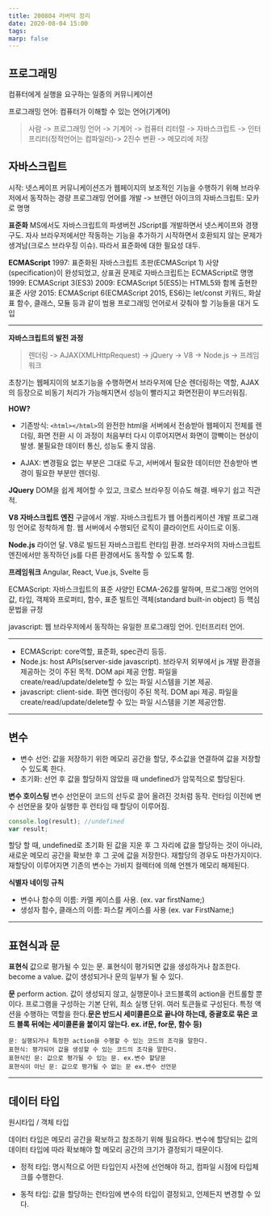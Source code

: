 ```yaml
---
title: 200804 러버덕 정리
date: 2020-08-04 15:00
tags:
marp: false
---
```


## 프로그래밍

컴퓨터에게 실행을 요구하는 일종의 커뮤니케이션

프로그래밍 언어: 컴퓨터가 이해할 수 있는 언어(기계어)

> 사람 -> 프로그래밍 언어 -> 기계어 -> 컴퓨터
> 리터럴 -> 자바스크립트 -> 인터프리터(정적언어는 컴파일러)-> 2진수 변환 -> 메모리에 저장

## 자바스크립트

시작: 넷스케이프 커뮤니케이션즈가 웹페이지의 보조적인 기능을 수행하기 위해 브라우저에서 동작하는 경량 프로그래밍 언어를 개발 -> 브랜던 아이크의 자바스크립트: 모카로 명명

**표준화**
MS에서도 자바스크립트의 파생버전 JScript를 개발하면서 넷스케이프와 경쟁구도. 자사 브라우저에서만 작동하는 기능을 추가하기 시작하면서 호환되지 않는 문제가 생겨남(크로스 브라우징 이슈). 따라서 표준화에 대한 필요성 대두.

**ECMAScript**
1997: 표준화된 자바스크립트 초판(ECMAScript 1) 사양(specification)이 완성되었고, 상표권 문제로 자바스크립트는 ECMAScript로 명명
1999: ECMAScript 3(ES3)
2009: ECMAScript 5(ES5)는 HTML5와 함께 출현한 표준 사양
2015: ECMAScript 6(ECMAScript 2015, ES6)는 let/const 키워드, 화살표 함수, 클래스, 모듈 등과 같이 범용 프로그래밍 언어로서 갖춰야 할 기능들을 대거 도입

---

**자바스크립트의 발전 과정**

> 렌더링 -> AJAX(XMLHttpRequest) -> jQuery -> V8 -> Node.js -> 프레임 워크

초창기는 웹페지이의 보조기능을 수행하면서 브라우저에 단순 렌더링하는 역할, AJAX의 등장으로 비동기 처리가 가능해지면서 성능이 빨라지고 화면전환이 부드러워짐.

**HOW?**

- 기존방식: `<html></html>`의 완전한 html을 서버에서 전송받아 웹페이지 전체를 렌더링, 화면 전환 시 이 과정이 처음부터 다시 이루어지면서 화면이 깜빡이는 현상이 발생.
  불필요한 데이터 통신, 성능도 좋지 않음.

- AJAX: 변경필요 없는 부분은 그대로 두고, 서버에서 필요한 데이터만 전송받아 변경이 필요한 부분만 렌더링.

**JQuery**
DOM을 쉽게 제어할 수 있고, 크로스 브라우징 이슈도 해결. 배우기 쉽고 직관적.

**V8 자바스크립트 엔진**
구글에서 개발. 자바스크립트가 웹 어플리케이션 개발 프로그래밍 언어로 정착하게 함. 웹 서버에서 수행되던 로직이 클라이언트 사이드로 이동.

**Node.js**
라이언 달. V8로 빌드된 자바스크립트 런타임 환경. 브라우저의 자바스크립트 엔진에서만 동작하던 js를 다른 환경에서도 동작할 수 있도록 함.

**프레임워크**
Angular, React, Vue.js, Svelte 등

ECMAScript: 자바스크립트의 표준 사양인 ECMA-262를 말하며, 프로그래밍 언어의 값, 타입, 객체와 프로퍼티, 함수, 표준 빌트인 객체(standard built-in object) 등 핵심 문법을 규정

javascript: 웹 브라우저에서 동작하는 유일한 프로그래밍 언어. 인터프리터 언어.

---

- ECMAScript: core역할, 표준화, spec관리 등등.
- Node.js: host APIs(server-side javascript). 브라우저 외부에서 js 개발 환경을 제공하는 것이 주된 목적. DOM api 제공 안함. 파일을 create/read/update/delete할 수 있는 파일 시스템을 기본 제공.
- javascript: client-side. 화면 렌더링이 주된 목적. DOM api 제공. 파일을 create/read/update/delete할 수 있는 파일 시스템을 기본 제공안함.

---

## 변수

- 변수 선언: 값을 저장하기 위한 메모리 공간을 할당, 주소값을 연결하여 값을 저장할 수 있도록 한다.
- 초기화: 선언 후 값을 할당하지 않았을 때 undefined가 암묵적으로 할당된다.

**변수 호이스팅**
변수 선언문이 코드의 선두로 끌어 올려진 것처럼 동작. 런타임 이전에 변수 선언문을 찾아 실행한 후 런타임 때 할당이 이루어짐.

```javascript
console.log(result); //undefined
var result;
```

할당 할 때, undefined로 초기화 된 값을 지운 후 그 자리에 값을 할당하는 것이 아니라, 새로운 메모리 공간을 확보한 후 그 곳에 값을 저장한다. 재할당의 경우도 마찬가지이다. 재할당이 이루어지면 기존의 변수는 가비지 컬렉터에 의해 언젠가 메모리 해제된다.

**식별자 네이밍 규칙**

- 변수나 함수의 이름: 카멜 케이스를 사용. (ex. var firstName;)
- 생성자 함수, 클래스의 이름: 파스칼 케이스를 사용 (ex. var FirstName;)

---

## 표현식과 문

**표현식**
값으로 평가될 수 있는 문. 표현식이 평가되면 값을 생성하거나 참조한다.
become a value. 값이 생성되거나 문의 일부가 될 수 있다.

**문**
perform action. 값이 생성되지 않고, 실행문이나 코드블록의 action을 컨트롤할 뿐이다.
프로그램을 구성하는 기본 단위, 최소 실행 단위. 여러 토큰들로 구성된다. 특정 액션을 수행하는 역할을 한다.**문은 반드시 세미콜론으로 끝나야 하는데, 중괄호로 묶은 코드 블록 뒤에는 세미콜론을 붙이지 않는다. ex. if문, for문, 함수 등)**

```
문: 실행되거나 특정한 action을 수행할 수 있는 코드의 조각을 말한다.
표현식: 평가되어 값을 생성할 수 있는 코드의 조각을 말한다.
표현식인 문: 값으로 평가될 수 있는 문. ex.변수 할당문
표현식이 아닌 문: 값으로 평가될 수 없는 문 ex.변수 선언문
```

---

## 데이터 타입

원시타입 / 객체 타입

데이터 타입은 메모리 공간을 확보하고 참조하기 위해 필요하다. 변수에 할당되는 값의 데이터 타입에 따라 확보해야 할 메모리 공간의 크기가 결정되기 때문이다.

- 정적 타입: 명시적으로 어떤 타입인지 사전에 선언해야 하고, 컴파일 시점에 타입체크를 수행한다.

- 동적 타입: 값을 할당하는 런타임에 변수의 타입이 결정되고, 언제든지 변경할 수 있다.

